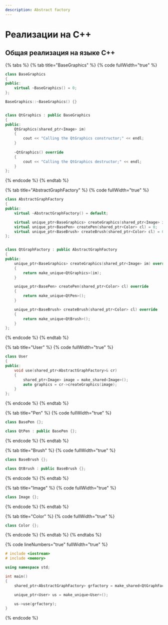 ```yaml
---
description: Abstract factory
---
```


# Реализации на С++

## Общая реализация на языке С++

{% tabs %}
{% tab title="BaseGraphics" %}
{% code fullWidth="true" %}
```cpp
class BaseGraphics 
{
public:
    virtual ~BaseGraphics() = 0;
};

BaseGraphics::~BaseGraphics() {}


class QtGraphics : public BaseGraphics
{
public:
	QtGraphics(shared_ptr<Image> im) 
	{
		cout << "Calling the QtGraphics constructor;" << endl; 
	}
	
	~QtGraphics() override 
	{ 
		cout << "Calling the QtGraphics destructor;" << endl; 
	}
};
```
{% endcode %}
{% endtab %}

{% tab title="AbstractGraphFactory" %}
{% code fullWidth="true" %}
```cpp
class AbstractGraphFactory
{
public:
	virtual ~AbstractGraphFactory() = default;

	virtual unique_ptr<BaseGraphics> createGraphics(shared_ptr<Image> im) = 0;
	virtual unique_ptr<BasePen> createPen(shared_ptr<Color> cl) = 0;
	virtual unique_ptr<BaseBrush> createBrush(shared_ptr<Color> cl) = 0;
};


class QtGraphFactory : public AbstractGraphFactory
{
public:
	unique_ptr<BaseGraphics> createGraphics(shared_ptr<Image> im) override
	{
		return make_unique<QtGraphics>(im);
	}

	unique_ptr<BasePen> createPen(shared_ptr<Color> cl) override
	{
		return make_unique<QtPen>();
	}

	unique_ptr<BaseBrush> createBrush(shared_ptr<Color> cl) override
	{
		return make_unique<QtBrush>();
	}
};
```
{% endcode %}
{% endtab %}

{% tab title="User" %}
{% code fullWidth="true" %}
```cpp
class User
{
public:
	void use(shared_ptr<AbstractGraphFactory>& cr)
	{
		shared_ptr<Image> image = make_shared<Image>();
		auto graphics = cr->createGraphics(image);
	}
};
```
{% endcode %}
{% endtab %}

{% tab title="Pen" %}
{% code fullWidth="true" %}
```cpp
class BasePen {};

class QtPen : public BasePen {};
```
{% endcode %}
{% endtab %}

{% tab title="Brush" %}
{% code fullWidth="true" %}
```cpp
class BaseBrush {};

class QtBrush : public BaseBrush {};
```
{% endcode %}
{% endtab %}

{% tab title="Image" %}
{% code fullWidth="true" %}
```cpp
class Image {};
```
{% endcode %}
{% endtab %}

{% tab title="Color" %}
{% code fullWidth="true" %}
```cpp
class Color {};
```
{% endcode %}
{% endtab %}
{% endtabs %}

{% code lineNumbers="true" fullWidth="true" %}
```cpp
# include <iostream>
# include <memory>

using namespace std;

int main()
{
	shared_ptr<AbstractGraphFactory> grfactory = make_shared<QtGraphFactory>();

	unique_ptr<User> us = make_unique<User>();

	us->use(grfactory);
}
```
{% endcode %}
